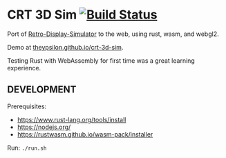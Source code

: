 # CRT 3D Sim [![Build Status](https://travis-ci.com/theypsilon/crt-3d-sim.svg?branch=master)](https://travis-ci.com/theypsilon/crt-3d-sim)

Port of [Retro-Display-Simulator](https://github.com/theypsilon/Retro-Display-Simulator) to the web, using rust, wasm, and webgl2.

Demo at [theypsilon.github.io/crt-3d-sim](https://theypsilon.github.io/crt-3d-sim).

Testing Rust with WebAssembly for first time was a great learning experience.

## DEVELOPMENT

Prerequisites:

- https://www.rust-lang.org/tools/install
- https://nodejs.org/
- https://rustwasm.github.io/wasm-pack/installer

Run: `./run.sh`
